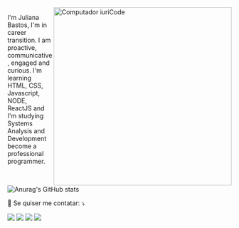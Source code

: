 <img src="https://raw.githubusercontent.com/MicaelliMedeiros/micaellimedeiros/master/image/computer-illustration.png" min-width="400px" max-width="400px" width="400px" align="right" alt="Computador iuriCode">

<p align="left"> 
  I'm Juliana Bastos, I'm in career transition.
I am proactive, communicative, engaged and curious.
I'm learning HTML, CSS, Javascript, NODE, ReactJS and I'm studying Systems Analysis and Development become a professional programmer.
</p>

![Anurag's GitHub stats](https://github-readme-stats.vercel.app/api?username=Julianapbdias&show_icons=true&theme=dark)


<p align="left">
  💌 Se quiser me contatar: ⤵️
</p>

<p align="left">
  <a href="julianapintobastosdias@gmail.com" alt="Gmail">
  <img src="https://img.shields.io/badge/-Gmail-FF0000?style=flat-square&labelColor=FF0000&logo=gmail&logoColor=white&link=LINK-DO-SEU-EMAIL" /></a>

  <a href="https://www.linkedin.com.br/in/juliana-pinto-bastos-dias" alt="Linkedin">
  <img src="https://img.shields.io/badge/-Linkedin-0e76a8?style=flat-square&logo=Linkedin&logoColor=white&link=LINK-DO-SEU-LINKEDIN" /></a>

  <a href="+55 (79) 998282368" alt="WhatsApp">
  <img src="https://img.shields.io/badge/-WhatsApp-25d366?style=flat-square&labelColor=25d366&logo=whatsapp&logoColor=white&link=API-DO-SEU-WHATSAPP"/></a>

  <a href="https://www.instagram.com/julianap_b/" alt="Instagram">
  <img src="https://img.shields.io/badge/-Instagram-DF0174?style=flat-square&labelColor=DF0174&logo=instagram&logoColor=white&link=LINK-DO-SEU-INSTAGRAM"/></a>
</p>  
